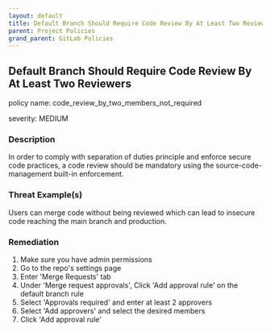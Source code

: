 ```yaml
---
layout: default
title: Default Branch Should Require Code Review By At Least Two Reviewers
parent: Project Policies
grand_parent: GitLab Policies
---
```



## Default Branch Should Require Code Review By At Least Two Reviewers
policy name: code_review_by_two_members_not_required

severity: MEDIUM

### Description
In order to comply with separation of duties principle and enforce secure code practices, a code review should be mandatory using the source-code-management built-in enforcement.

### Threat Example(s)
Users can merge code without being reviewed which can lead to insecure code reaching the main branch and production.



### Remediation
1. Make sure you have admin permissions
2. Go to the repo's settings page
3. Enter 'Merge Requests' tab
4. Under 'Merge request approvals', Click 'Add approval rule' on the default branch rule
5. Select 'Approvals required' and enter at least 2 approvers
6. Select 'Add approvers' and select the desired members
7. Click 'Add approval rule'



